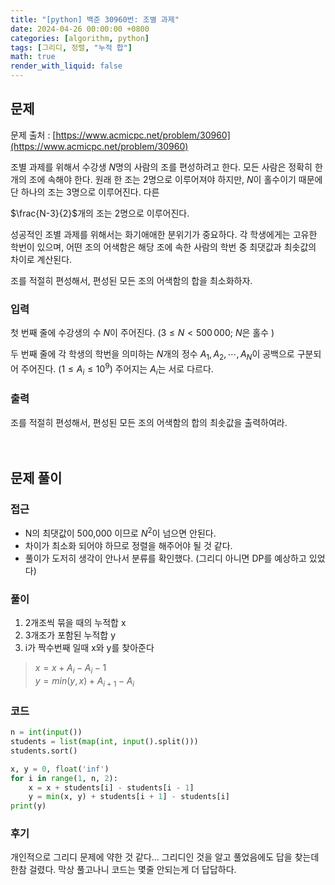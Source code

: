 ```yaml
---
title: "[python] 백준 30960번: 조별 과제"
date: 2024-04-26 00:00:00 +0800
categories: [algorithm, python]
tags: [그리디, 정렬, "누적 합"]
math: true
render_with_liquid: false
---
```


## 문제

문제 출처 : [https://www.acmicpc.net/problem/30960](https://www.acmicpc.net/problem/30960)

조별 과제를 위해서 수강생 
$N$명의 사람의 조를 편성하려고 한다. 모든 사람은 정확히 한 개의 조에 속해야 한다. 원래 한 조는 
$2$명으로 이루어져야 하지만, 
$N$이 홀수이기 때문에 단 하나의 조는 
$3$명으로 이루어진다. 다른 
 
$\frac{N-3}{2}$개의 조는 
$2$명으로 이루어진다.

성공적인 조별 과제를 위해서는 화기애애한 분위기가 중요하다. 각 학생에게는 고유한 학번이 있으며, 어떤 조의 어색함은 해당 조에 속한 사람의 학번 중 최댓값과 최솟값의 차이로 계산된다.

조를 적절히 편성해서, 편성된 모든 조의 어색함의 합을 최소화하자.

### 입력

첫 번째 줄에 수강생의 수 
$N$이 주어진다. 
$(3 \le N \lt 500\,000;$ 
$N$은 홀수
$)$ 

두 번째 줄에 각 학생의 학번을 의미하는 
$N$개의 정수 
$A_1, A_2, \cdots, A_N$이 공백으로 구분되어 주어진다. 
$(1 \le A_i \le 10^9)$ 주어지는 
$A_i$는 서로 다르다.

### 출력

조를 적절히 편성해서, 편성된 모든 조의 어색함의 합의 최솟값을 출력하여라.
<br><br><br>

## 문제 풀이

### 접근
- N의 최댓값이 500,000 이므로 $N^2$이 넘으면 안된다.
- 차이가 최소화 되어야 하므로 정렬을 해주어야 될 것 같다.
- 풀이가 도저히 생각이 안나서 분류를 확인했다. (그리디 아니면 DP를 예상하고 있었다)

### 풀이
1. 2개조씩 묶을 때의 누적합 x
2. 3개조가 포함된 누적합 y
3. i가 짝수번째 일때 x와 y를 찾아준다<br>

> $x = x + A_i − A_i−1$ <br>
> $y = min(y, x) + A_{i+1} − A_i$

### 코드
```python
n = int(input())
students = list(map(int, input().split()))
students.sort()

x, y = 0, float('inf')
for i in range(1, n, 2):
    x = x + students[i] - students[i - 1]
    y = min(x, y) + students[i + 1] - students[i]
print(y)
```

### 후기
개인적으로 그리디 문제에 약한 것 같다... 그리디인 것을 알고 풀었음에도 답을 찾는데 한참 걸렸다. 막상 풀고나니 코드는 몇줄 안되는게 더 답답하다.